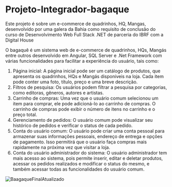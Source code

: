 # Projeto-Integrador-bagaque
Este projeto é sobre um e-commerce  de quadrinhos, HQ, Mangas, desenvolvido por uma galera da Bahia como requisito de conclusão do curso de Desenvolvimento Web Full Stack .NET  de parceria do IBRF com a Digital House

O bagaquê é um sistema web de e-commerce de quadrinhos, HQs,  Mangás  entre outros desenvolvido em Angular, SQL Server e .Net Framework  com várias funcionalidades para facilitar a experiência do usuário, tais como:
1.	Página inicial: A página inicial pode ser um catálogo de produtos, que apresenta os quadrinhos, HQs e Mangás disponíveis na loja. Cada item pode conter uma foto, título, preço e uma breve descrição. 
2.	Filtros de pesquisa: Os usuários podem filtrar a pesquisa por categorias, como editoras, gêneros, autores e artistas.
3.	Carrinho de compras: Uma vez que o usuário comum selecionou um item para comprar, ele pode adicioná-lo ao carrinho de compras. O carrinho de compras pode exibir o número de itens no carrinho e o preço total.
4.	Gerenciamento de pedidos: O usuário comum pode visualizar seu histórico de pedidos e verificar o status de cada pedido.
5.	Conta do usuário comum: O usuário pode criar uma conta pessoal para armazenar suas informações pessoais, endereço de entrega e opções de pagamento. Isso permitirá que o usuário faça compras mais rapidamente na próxima vez que visitar a loja.
6.	Conta do usuário administrador do sistema: O usuário administrador tem mais acesso ao sistema, pois permite inserir, editar e deletar produtos, acessar os pedidos realizados e modificar o status do mesmo, e também acessar todas as funcionalidades do usuário comum.



![BaagaqueFinalAtualizado](https://user-images.githubusercontent.com/82737206/229720612-48acf7eb-322f-44a7-a5cc-56344402672b.png)
